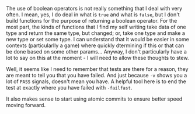 The use of boolean operators is not really something that I deal with very often. I mean, yes, I do deal in what is `true` and what is `false`, but I don't build functions for the purpose of returning a boolean operator. For the most part, the kinds of functions that I find my self writing take data of one type and return the same type, but changed; or, take one type and make a new type or set some type. I can understand that it would be easier in some contexts (particularlly a game) where quickly dtermining if this or that can be done based on some other params... Anyway, I don't particularly have a lot to say on this at the moment - I will need to allow these thoughts to stew.  

Well, it seems like I need to remember that tests are there for a reason, they are meant to tell you that you have failed. And just because `-v` shows you a lot of `PASS` signals, doesn't mean you have. A helpful tool here is to end the test at exactly where you have failed with `-failfast`.

It also makes sense to start using atomic commits to ensure better speed moving forward. 
